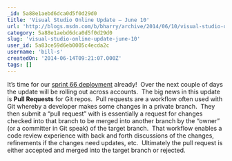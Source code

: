 ```yaml
---
_id: 5a88e1aebd6dca0d5f0d29d0
title: 'Visual Studio Online Update – June 10'
url: 'http://blogs.msdn.com/b/bharry/archive/2014/06/10/visual-studio-online-update-june-10.aspx'
category: 5a88e1aebd6dca0d5f0d29d0
slug: 'visual-studio-online-update-june-10'
user_id: 5a83ce59d6eb0005c4ecda2c
username: 'bill-s'
createdOn: '2014-06-14T09:21:07.000Z'
tags: []
---
```


It’s time for our <a href="http://www.visualstudio.com/news/2014-jun-10-vso">sprint 66 deployment</a> already!  Over the next couple of days the update will be rolling out across accounts.  The big news in this update is <strong>Pull Requests</strong> for Git repos.  Pull requests are a workflow often used with Git whereby a developer makes some changes in a private branch.  They then submit a “pull request” with is essentially a request for changes checked into that branch to be merged into another branch by the “owner” (or a committer in Git speak) of the target branch.  That workflow enables a code review experience with back and forth discussions of the changes, refinements if the changes need updates, etc.  Ultimately the pull request is either accepted and merged into the target branch or rejected.
